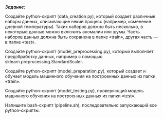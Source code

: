 ***Задание:***

Создайте python-скрипт (data_creation.py), который создает различные наборы данных, описывающие некий процесс (например, изменение дневной температуры). Таких наборов должно быть несколько, в некоторые данные можно включить аномалии или шумы. Часть наборов данных должна быть сохранена в папке «train», другая часть — в папке «test».

Создайте python-скрипт (model_preprocessing.py), который выполняет предобработку данных, например с помощью sklearn.preprocessing.StandardScaler.

Создайте python-скрипт (model_preparation.py), который создает и обучает модель машинного обучения на построенных данных из папки «train».

Создайте python-скрипт (model_testing.py), проверяющий модель машинного обучения на построенных данных из папки «test».

Напишите bash-скрипт (pipeline.sh), последовательно запускающий все python-скрипты.
